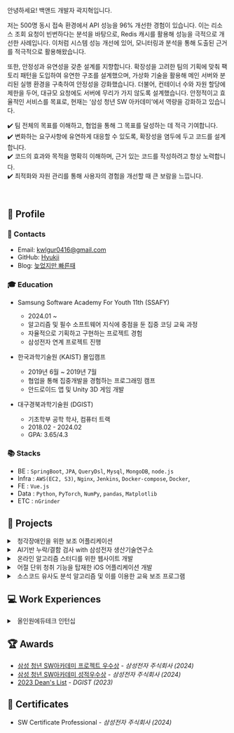 안녕하세요! 백앤드 개발자 곽지혁입니다.

저는 500명 동시 접속 환경에서 API 성능을 96% 개선한 경험이 있습니다. 이는 리소스 조회 요청이 빈번하다는 분석을 바탕으로, Redis 캐시를 활용해 성능을 극적으로 개선한 사례입니다. 이처럼 시스템 성능 개선에 있어, 모니터링과 분석을 통해 도출된 근거를 적극적으로 활용해왔습니다. 

또한, 안정성과 유연성을 갖춘 설계를 지향합니다. 확장성을 고려한 팀의 기획에 맞춰 팩토리 패턴을 도입하여 유연한 구조를 설계했으며, 가상화 기술을 활용해 메인 서버와 분리된 실행 환경을 구축하여 안정성을 강화했습니다. 더불어, 컨테이너 수와 자원 할당에 제한을 두어, 대규모 요청에도 서버에 무리가 가지 않도록 설계했습니다. 
안정적이고 효율적인 서비스를 목표로, 현재는 ‘삼성 청년 SW 아카데미’에서 역량을 강화하고 있습니다.

✔️ 팀 전체의 목표를 이해하고, 협업을 통해 그 목표를 달성하는 데 적극 기여합니다. <br>
✔️ 변화하는 요구사항에 유연하게 대응할 수 있도록, 확장성을 염두에 두고 코드를 설계합니다. <br>
✔️ 코드의 효과와 목적을 명확히 이해하며, 근거 있는 코드를 작성하려고 항상 노력합니다. <br>
✔️ 최적화와 자원 관리를 통해 사용자의 경험을 개선할 때 큰 보람을 느낍니다.

<br>

## 📌 Profile

### 🔗 Contacts

- Email: kwlgur0416@gmail.com
- GitHub: [Hyukji](https://github.com/hyukji)
- Blog: [늦었지만 빠른때](https://hyukji.tistory.com/)

### 🎓 Education

- Samsung Software Academy For Youth 11th (SSAFY)

  - 2024.01 ~
  - 알고리즘 및 필수 소프트웨어 지식에 중점을 둔 집중 코딩 교육 과정
  - 자율적으로 기획하고 구현하는 프로젝트 경험
  - 삼성전자 연계 프로젝트 진행


- 한국과학기술원 (KAIST) 몰입캠프
  
  - 2019년 6월 ~ 2019년 7월
  - 협업을 통해 집중개발을 경험하는 프로그래밍 캠프
  - 안드로이드 앱 및 Unity 3D 게임 개발


- 대구경북과학기술원 (DGIST)
  
  - 기초학부 공학 학사, 컴퓨터 트랙
  - 2018.02 - 2024.02
  - GPA: 3.65/4.3

### 📚 Stacks

- BE : `SpringBoot`, `JPA`, `QueryDsl`, `Mysql`, `MongoDB`, `node.js`
- Infra : `AWS(EC2, S3)`, `Nginx`, `Jenkins`, `Docker-compose`, `Docker`, 
- FE : `Vue.js`
- Data : `Python`, `PyTorch`, `NumPy`, `pandas`, `Matplotlib`
- ETC : `nGrinder`


## 📖 Projects


<details markdown="1">
<summary class="h3-title">
&nbsp; 청각장애인을 위한 보조 어플리케이션
</summary>

> 2024.10 - 2024.11
>
> third Project of Samsung Software Academy For Youth

#### 프로젝트 개요

> 
> 실제 창각장애인 분을 모시고 진행한 인터뷰입니다.
>
> 그분의 이야기를 들어보고, 또 저희가 만든 어플리케이션에 대한 후기를 들어볼 수 있었습니다.
>

<iframe src="https://drive.google.com/file/d/1q90fBE07AI1en1BaGbKIdsjW-mUa9hHS/preview" width="640" height="480" allow="autoplay"></iframe>


</br>

- 문제 제기

  - 청각장애인들이 위험 상황에 대한 신속한 인지가 어려움
  - 청각장애인들이 의사소통의 불편함을 겪고 있음.
  - 본인을 부르는 소리를 인지하지 못해 일상에서의 불편함을 가지고 있음
    
    <img src="../assets/images/survey.jpg" alt="설문 조사 내용">

        
- 목표
  - 위급상황, 일상생활의 소리를 인식하여 제공하는 기능 제공.
  - 본인의 이름을 등록하면, 해당 이름이 불렸을 때 알림을 제공하는 기능 탑재
  - 음성인식 기술을 활용해 대화 보조 기능 구현

- 역할

  - 인프라 구축

    - AI 서버의 보다 빠른 응답을 위해 `FastAPI` 서버 사용.
    - `Nginx` 활용
      - 프록시를 통한 `SpringBoot`와 `FastAPI` 분리
      - `SSL`를 이용한 보안 강화
  
    - 인프라 아키텍처 구성도
      ![alt text](../assets/images/infra3.png)

  - 보조 대화 기능


    - 예상 답변 생성
  
      - 클라우드 벡터DB인 `pineCone`과 `OpenAI` 이용해 `RAG` 기법 적용
      - 예상 답변 내의 단어 변경 기능
        - GraphDB인 `Neo4j`를 활용해 단어간의 관계 유사도 활용


    - SSE 적용
      - **OpenAI**의 응답 속도를 줄이기 위한 `SSE` 도입
      - **3초에서 1초대**로 초기 응답 속도 개선


    - 음성인식 기능 구현
      - 온디바이스 AI 도입의 위해 android 내부의 STT, TTS 활용
      - 최신 기종이 아닌 경우, Google Cloud API를 활용해 STT, TTS 도입

#### 결과




  <table>
    <tr>
      <td>
        <img src="../assets/gif/음성인식.gif" alt="음성인식" style="width:200px;">      </td>
      <td>
        <img src="../assets/gif/예상답변생성.gif" alt="예상 답변 내 단어 변경" style="width:200px;">
      </td>
      <td>
        <img src="../assets/gif/단어변경기능.gif" alt="예상 답변 내 단어 변경" style="width:200px;">
      </td>
    </tr>
    <tr>
      <td>
        <img src="../assets/gif/w_음성인식.gif" alt="음성인식" style="width:200px;">     
      </td>
      <td>
        <img src="../assets/gif/w_예상답변생성.gif" alt="예상 답변 내 단어 변경" style="width:200px;">
      </td>
      <td>
        <img src="../assets/gif/w_단어변경기능.gif" alt="예상 답변 내 단어 변경" style="width:200px;">
      </td>
    </tr>
    
  </table>

</details>

<details markdown="1">
<summary class="h3-title">
&nbsp; AI기반 누락/결함 검사 with 삼성전자 생산기술연구소
</summary>

> 2024.9 - 2024.10
>
> Second Project of Samsung Software Academy For Youth

#### 프로젝트 개요

- 문제 제기

  - 기본 AI 검사 방식의 높은 인프라 비용.
  - 라즈베리파이와 같은 싱글보드컴퓨터는 낮은 비용을 가지고 있지만 제한된 성능을 가지고 있음
  
- 목표
  - 클라우드 서버가 아닌, 싱글보드컴퓨터를 활용해 딥러닝 솔루션 제공
  - 제조공정단계에서 병목현상이 생기지 않도록 200ms의 추론 속도 달성
    - 200ms의 목표는 실제 생산기술연구소로 부터 실제 추론 속도를 제공받음.
  - **누락/과다 검사** 및 **표면 불량 검사** 시스템 제공.

- 역할

  - 누락/과다 검사.

    - 데이터셋 구축
      - 실제 삼성 TV의 서비스 키트로 데이터셋을 구축
      - 빛, 장소, 키트 개수 등 다양한 환경으로 데이터 셋 구축
        - 단일 객체로 데이터셋을 구축했을 때 정확도가 낮게 나와, 다중 객체 사진을 추가하여 정확도를 높임

    - 학습 & 경량화
      - YoloV8 을 활용하여 학습을 진행함.
      - 경량화 기법 도입
        - 양자화 : int8 로의 양자화를 통해 가중치의 비트를 줄임.
        - 가지치기 : 딥러닝 모델의 파라미터를 제거하여 속도를 향상시킴. 
          - 재학습을 통한 정확도 유지하며 경량화를 진행함

  - 금속 표면 불량 검사 시스템

    - 데이터셋 구축
      - 금속 표면의 조명에 의한 데이터 셋의 편차가 커짐. 
        - 생산기술연구소에 방문하여 여러 조명 조건들을 비교하며 세팅을 완료함.
      - 금속 표면의 긁힘, 얼룩, 찍힘 세종류의 결함을 분석

    - 학습 & 경량화
      - YoloV8 을 활용하여 학습을 진행함.
      - 양자화 및 가지치기를 활용해 경량화 기법 도입

#### 성과

- **2025 삼성전자 생산기술연구소 기획안** 

- **SDC24(삼성전자 개발자 컨퍼런스)** 발표 - 딥러닝 솔루션 체중 감량하기

[![SDC2024(삼성전자 개발자 컨퍼런스) 발표 - 딥러닝 솔루션 체중 감량하기](https://img.youtube.com/vi/swWUzgmeyyU/0.jpg)](https://www.youtube.com/watch?v=swWUzgmeyyU#t=11m48s) 

- [삼성 청년 SW아카데미 기업연계 프로젝트 최우수상]() - _삼성전자 주식회사 (2024)_

</details>


<details markdown="1">
<summary class="h3-title">
&nbsp; 온라인 알고리즘 스터디를 위한 웹사이트 개발 
</summary>

> 2024.7 - 2024.8
>
> First Project of Samsung Software Academy For Youth

#### 프로젝트 개요

- 문제 제기

  - 스터디의 일정 및 문서 관리의 비효율성.
  - 코드 공동 작성의 부재로 인한 피드백 한계.
  - 구두 설명으로 인한 이해의 어려움.

- 역할

  - `Infra` 구축 및 DB 설계

    - `Nginx`를 이용한 ssl 인증, 프록시 설정
    - `Jenkins`, `WebHook`를 활용한 `CI/CD` 구축
    - `Docker`를 활용한 코드 실행 환경 구축

    <img src="https://raw.githubusercontent.com/hyukji/hyukji.github.io/master/assets/images/Cosmos-Infra.png" alt="인프라 아키텍처">

    <!-- - ![인프라 아키텍처](/assets/images/Cosmos-Infra.png){ width=70%} -->


  - 폴더 구조 및 스터디 템플릿 기능 구현

    - `재귀 구조`를 이용한 폴더 기능 구현
    - 템플릿 구현을 통한 코드 자동 업로드 기능 구현

  - 폴더 구조 API 최적화
    - `N+1` 문제 해결
      - `queryDsl` 및 `fetchJoin`을 이용해 `N+1 문제` 해결
    - `Redis`를 이용한 캐시 활용.
      - 스터디의 전체 폴더 구조의 경우 추가, 수정, 삭제 보다 **조회의 호출빈도가 더 높음**.
      - 500명 동시 접속 시의 성능 최적화 : `95.6%`의 성능 향상(23초 -> 1초)
      <div style="display: flex; justify-content: space-between;">
          <a href="https://raw.githubusercontent.com/hyukji/hyukji.github.io/master/assets/images/Cosmos-Redis.png" target="_blank">
              <img src="https://raw.githubusercontent.com/hyukji/hyukji.github.io/master/assets/images/Cosmos-Redis.png" alt="성능향상 전(23초)" style="width: 50%;">
          </a>
          <a href="https://raw.githubusercontent.com/hyukji/hyukji.github.io/master/assets/images/Cosmos-Redis2.png" target="_blank">
              <img src="https://raw.githubusercontent.com/hyukji/hyukji.github.io/master/assets/images/Cosmos-Redis2.png" alt="성능향상 후(1초)" style="width: 50%;">
          </a>
      </div>

  - Java, Python 코드 실행

    - 현재는 Java, Python 두개의 언어만 지원하지만 **다른 언어의 확장성을 고려해** `팩토리 패턴`을 활용함.

      ![alt text](../assets/images/Factory-pattern.png)


      #### CodeExecutorFactory

      ```java
      @Component
      public class CodeExecutorFactory {

          private final Map<Language, CodeExecutor> executors;

          public CodeExecutorFactory(List<CodeExecutor> executorList) {
              executors = executorList.stream()
                      .collect(Collectors.toMap(CodeExecutor::getLanguage, Function.identity()));
          }

          public CodeExecutor getExecutor(Language language) { 
            return executors.get(language); 
          }
      }
      ```

      #### CodeExecutor

      ```java
      public interface CodeExecutor {

          String executeCode(String code, String input);

          File createCodeFile(String code, String hostPath) throws IOException;

          Language getLanguage();

          default String readProcessOutput(InputStream inputStream) throws IOException { ... }
      }

      @Component
      public class JavaCodeExecutor implements CodeExecutor { ... }

      @Component
      public class PythonCodeExecutor implements CodeExecutor { ... }
      ```

    - 가상화 기술을 활용한 안정성 관리

      - 가상화 기술의 활용 이유 : 검증되지 않은 코드를 메인 서버에서 직접 실행하는 것은 보안적인 취약점이 존재할 수 있다고 판단. 도커 컨테이너를 활용해 분리된 실행 환경을 구축함.
  
      - `코드 실행 API` 요청 시 컨테이너 내부에서 코드를 실행하고 결과를 반환. 무한 루프와 같은 경우를 대비해 컨테이너 시간이 `5초`를 넘어가지 않도록 설정

      - `코드 실행 API`의 요청이 많아진다면 자원 관리에 문제가 생길 수 있음
        - Container에 할당할 `메모리`, `cpu`를 설정
        - `세마포어`를 이용한 컨테이너 개수 제한

#### 기술 및 라이브러리

- BE & DB: `SpringBoot`, `JPA`, `QueryDsl`, `Mysql`, `Redis`
- Infra: `Nginx`, `ec2`, `Jenkins`, `Docker`, `Dokcer-compose`
- Etc : `nGrinder`, `WebRTC`

#### 성과

- [삼성 청년 SW아카데미 프로젝트 우수상](/assets/images/awards/ssafy-project.jpg) - _삼성전자 주식회사 (2024)_

</details>

<details markdown="1">
<summary class="h3-title">
&nbsp; 어절 단위 청취 기능을 탑재한 iOS 어플리케이션 개발  
</summary>

> 2023.1 - 2023.4
>
> 1인 개발 프로젝트

#### 프로젝트 개요

- 문제 제기 및 솔루션

  - 어학 공부 중 부족한 부분을 이해하기 위해 여러 번 반복 청취가 필요함.
  - 쉐도잉 학습 시 기존 플레이어의 초 단위 이동 및 AB 구간 반복 기능에 불편함 존재.
  - **어절 단위로 오디오를 구분**해 보다 편리하고 정확한 위치 이동을 제공하는 어플리케이션 개발

- 결과

  - 어절 단위 청취 기능

    - 오디오 파일 생성 시, 오디오 파장 분석 및 어절 단위 구분
    - 어절 단위로 이동 및 반복 기능

      ![Onpeat_audio](https://raw.githubusercontent.com/hyukji/hyukji.github.io/master/assets/images/Onpeat_audio.png)

  - 오디오 파일 관리 기능

    - wifi & usb 를 이용한 오디오 파일 업로드 기능
    - 폴더 구조를 이용한 파일 관리
  
    <div style="display: flex; justify-content: space-between;">
        <img src="https://raw.githubusercontent.com/hyukji/hyukji.github.io/master/assets/images/Onpeat-upload.png" alt="upload" style="width: 39%;">
        <img src="https://raw.githubusercontent.com/hyukji/hyukji.github.io/master/assets/images/Onpeat-upload-2.png" alt="upload" style="width: 59%;">
    </div>

  - 프로젝트 과정을 블로그에 기록하여 공유.

      ![alt text](/assets/images/Onpeat_blog.png)

#### 관련 자료

[GitHub](https://github.com/hyukji/ListenApp), [Blog](https://hyukji.tistory.com/category/IOS/%EA%B0%9C%EB%B0%9C%EC%9D%BC%EC%A7%80)

</details>

<details markdown="1">
<summary class="h3-title">
&nbsp; 소스코드 유사도 분석 알고리즘 및 이를 이용한 교육 보조 프로그램 
</summary>

> 2020.03 - 2020.12
>
> Undergraduate Group Research Program (UGRP) - DGIST

#### 프로젝트 개요

- 문제 제기 및 솔루션
  - 코딩을 처음 배우는 학생들의 코드는 길이가 짧아 구조적 유사성은 적합한 표절 기준이 아님
  - 코딩 스타일을 기준으로 표절도를 검사하되 학습 과정에 따른 코딩 스타일의 가변성을 고려함
  - 이 알고리즘을 적용한 코딩 교육 사이트를 만들고자 함

- 결과
  - 코딩 스타일 기반의 소스코드 유사도 계산 알고리즘 연구 (Python, tokenizer)
    - 변수명, 클래스명, 연산자 주위 공백 등을 기준으로 코딩 스타일 vector를 생성
    - 지금까지 작성해온 코딩 스타일과 현재의 코딩 스타일을 비교하여 표절도를 계산함
    - 코딩 스타일에 급격한 변화가 있을 경우 높은 표절도를 가짐
  - 코드 표절 검사 기능을 활용한 코딩 교육 사이트 (MEVN stack)
    - 로그인 및 회원가입
    - 강좌 및 과제 등록
    - 개인 학습현황
    - 실습 과제를 위한 실시간 Python interpreter
      - 샌드박스 및 에디터 화면 분할 기능
      - 화면
        ![editor](https://user-images.githubusercontent.com/52347271/230982511-6f7663ba-234a-4570-bc8e-0cea3ecfaf0f.jpg)
        
        ![board](/assets/images/Forest_board.png)

#### 역할

- 팀 구성: 4인
- 알고리즘 연구
  - 연산자 및 괄호 주위 공백, 평균 함수 길이 등의 코딩 스타일 vector 추출
  - 표절도 계산식 정립
  - K-means Clustering을 이용한 군집 내 편차 계산
- 사이트 개발
  - 유저 및 강의 관리
  - 강의 캘린더 및 일정 조율 기능
  - 에디터 부가 기능(분할, 확장, 다중)
  - AWS EC2 서버 및 MongoDB Atlas 관리

#### 기술 및 라이브러리

- Data Analysis: `Python`, `tokenizer`, `pandas`, `NumPy`
- Web Development: `Vue.js`, `Node.js`, `AWS EC2(Ubuntu)`, `MongoDB`, `GitHub`, `Vuetify`
- Extra: `Docker`, `Socket.io`

#### 관련 자료

[GitHub](https://url.kr/nsvhta)

</details>

## 💻 Work Experiences

<details markdown="1">
<summary class="h3-title">
&nbsp; 올인원에듀테크 인턴십
</summary>

> 2021.01 - 2021.03
>
> 사용자의 영어 수준을 평가하는 알고리즘 개선

#### 역할

- 사용자의 영어 수준을 평가하는 알고리즘 개선

  - 기존 알고리즘

    - 사용자의 임시 수준을 설정하고, 그에 맞는 문제를 제공.
    - 제공된 문제의 정답 여부에 맞춰 임시 수준이 변동.

  - 문제 제기 및 솔루션

    - 문제 난이도의 부적확성

      - 사용자의 수준에 맞춘 정답률 계산 시, 같은 난이도의 문제라도 정답률 분포에 큰 차이가 발생.
      - 사용자의 수준별 정답률을 바탕으로 문제 난이도를 재배치하여 알고리즘의 정확도를 향상시킴.

    - 후반부 문제에 대한 과도한 의존성
      - 기존 알고리즘이 후반부 문제의 정답 여부에 지나치게 의존함.
      - 임시 수준 변동에 가중치를 부여하여, 후반부 문제로 갈수록 가중치를 줄임으로써 문제를 해결함.

#### 성과

- 특허 출원
  - [빅데이터 기반 학습자 맞춤형 외국어 레벨 측정 시스템](/assets/pdf/1020210035794.pdf) (출원번호: 1020210035794)
  - [맞춤형 외국어 문제선정 시스템](/assets/pdf/1020210035829.pdf) (출원 번호: 1020210035829)


</details>

## 🏆 Awards
- [삼성 청년 SW아카데미 프로젝트 우수상](/assets/images/awards/ssafy-project.jpg) - _삼성전자 주식회사 (2024)_
- [삼성 청년 SW아카데미 성적우수상](/assets/images/awards/ssafy_dean.jpg) - _삼성전자 주식회사 (2024)_
- [2023 Dean's List](/assets/images/awards/dean.jpg) _- DGIST (2023)_

## 📃 Certificates

- SW Certificate Professional - _삼성전자 주식회사 (2024)_